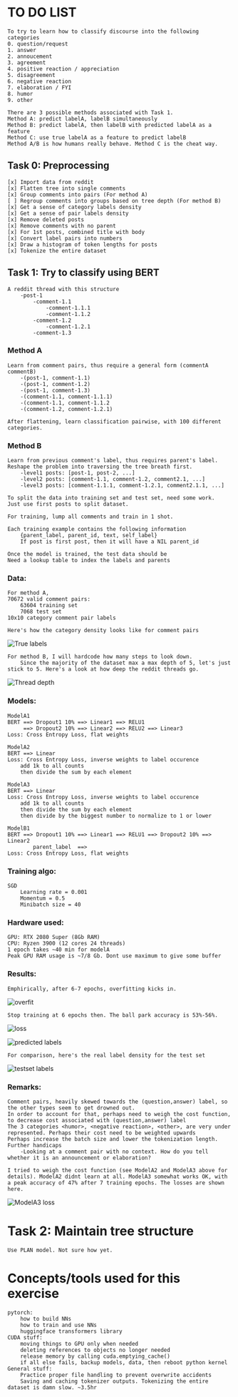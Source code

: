 # **TO DO LIST**
    To try to learn how to classify discourse into the following categories
    0. question/request
    1. answer
    2. annoucement
    3. agreement
    4. positive reaction / appreciation
    5. disagreement
    6. negative reaction
    7. elaboration / FYI
    8. humor
    9. other
    
    There are 3 possible methods associated with Task 1.
    Method A: predict labelA, labelB simultaneously
    Method B: predict labelA, then labelB with predicted labelA as a feature
    Method C: use true labelA as a feature to predict labelB
    Method A/B is how humans really behave. Method C is the cheat way.

## **Task 0: Preprocessing**
    [x] Import data from reddit
    [x] Flatten tree into single comments
    [x] Group comments into pairs (For method A)
    [ ] Regroup comments into groups based on tree depth (For method B)
    [x] Get a sense of category labels density
    [x] Get a sense of pair labels density
    [x] Remove deleted posts
    [x] Remove comments with no parent
    [x] For 1st posts, combined title with body
    [x] Convert label pairs into numbers
    [x] Draw a histogram of token lengths for posts
    [x] Tokenize the entire dataset
    

## **Task 1: Try to classify using BERT**

    A reddit thread with this structure
        -post-1
            -comment-1.1
                -comment-1.1.1
                -comment-1.1.2
            -comment-1.2
                -comment-1.2.1
            -comment-1.3

### Method A
    Learn from comment pairs, thus require a general form (commentA commentB)
        -(post-1, comment-1.1)
        -(post-1, comment-1.2)
        -(post-1, comment-1.3)
        -(comment-1.1, comment-1.1.1)
        -(comment-1.1, comment-1.1.2
        -(comment-1.2, comment-1.2.1)

    After flattening, learn classification pairwise, with 100 different categories.
    
### Method B
    Learn from previous comment's label, thus requires parent's label. Reshape the problem into traversing the tree breath first.
        -level1 posts: [post-1, post-2, ...]
        -level2 posts: [comment-1.1, comment-1.2, comment2.1, ...]
        -level3 posts: [comment-1.1.1, comment-1.2.1, comment2.1.1, ...]
    
    To split the data into training set and test set, need some work.
    Just use first posts to split dataset.
    
    For training, lump all comments and train in 1 shot.
    
    Each training example contains the following information 
        {parent_label, parent_id, text, self_label}
        If post is first post, then it will have a NIL parent_id
    
    Once the model is trained, the test data should be
    Need a lookup table to index the labels and parents
    
    
### **Data:**
    For method A, 
    70672 valid comment pairs: 
        63604 training set
        7068 test set
    10x10 category comment pair labels
    
    Here's how the category density looks like for comment pairs
![True labels](./results/true_labels.png)

    For method B, I will hardcode how many steps to look down.
        Since the majority of the dataset max a max depth of 5, let's just stick to 5. Here's a look at how deep the reddit threads go.
![Thread depth](./results/thread_depth.png)
        
    
### **Models:**
    ModelA1
    BERT ==> Dropout1 10% ==> Linear1 ==> RELU1
         ==> Dropout2 10% ==> Linear2 ==> RELU2 ==> Linear3
    Loss: Cross Entropy Loss, flat weights
    
    ModelA2
    BERT ==> Linear
    Loss: Cross Entropy Loss, inverse weights to label occurence
        add 1k to all counts
        then divide the sum by each element
        
    ModelA3
    BERT ==> Linear
    Loss: Cross Entropy Loss, inverse weights to label occurence
        add 1k to all counts
        then divide the sum by each element
        then divide by the biggest number to normalize to 1 or lower
    
    ModelB1 
    BERT ==> Dropout1 10% ==> Linear1 ==> RELU1 ==> Dropout2 10% ==> Linear2
            parent_label  ==>
    Loss: Cross Entropy Loss, flat weights
    
    
### **Training algo:**
    SGD
        Learning rate = 0.001
        Momentum = 0.5
        Minibatch size = 40

### **Hardware used:**
    GPU: RTX 2080 Super (8Gb RAM)
    CPU: Ryzen 3900 (12 cores 24 threads)
    1 epoch takes ~40 min for modelA
    Peak GPU RAM usage is ~7/8 Gb. Dont use maximum to give some buffer

### **Results:**
    Emphirically, after 6-7 epochs, overfitting kicks in. 
    
![overfit](./results/MODELA/modelA1_overfitting.png)

    Stop training at 6 epochs then. The ball park accuracy is 53%-56%.

![loss](./results/MODELA/modelA1_losses_6epochs.png)

![predicted labels](./results/MODELA/modelA1_predicted_labels_6_epochs.png)

    For comparison, here's the real label density for the test set
![testset labels](./results/testset_labels.png)

### **Remarks:**
    Comment pairs, heavily skewed towards the (question,answer) label, so the other types seem to get drowned out.
    In order to account for that, perhaps need to weigh the cost function, to decrease cost associated with (question,answer) label
    The 3 categories <humor>, <negative reaction>, <other>, are very under represented. Perhaps their cost need to be weighted upwards
    Perhaps increase the batch size and lower the tokenization length.
    Further handicaps
        -Looking at a comment pair with no context. How do you tell whether it is an announcement or elaboration?
        
    I tried to weigh the cost function (see ModelA2 and ModelA3 above for details). ModelA2 didnt learn at all. ModelA3 somewhat works OK, with a peak accuracy of 47% after 7 training epochs. The losses are shown here.
    
![ModelA3 loss](./results/MODELA/modelA3_losses.png)
    
    
# Task 2: Maintain tree structure 
    Use PLAN model. Not sure how yet.


# Concepts/tools used for this exercise
    pytorch: 
        how to build NNs
        how to train and use NNs
        huggingface transformers library
    CUDA stuff: 
        moving things to GPU only when needed
        deleting references to objects no longer needed
        release memory by calling cuda.emptying_cache()
        if all else fails, backup models, data, then reboot python kernel
    General stuff:
        Practice proper file handling to prevent overwrite accidents
        Saving and caching tokenizer outputs. Tokenizing the entire dataset is damn slow. ~3.5hr
    